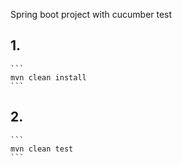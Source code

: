 Spring boot project with cucumber test

## 1. 

    ```
    mvn clean install
    ```

## 2. 

    ```
    mvn clean test
    ```

